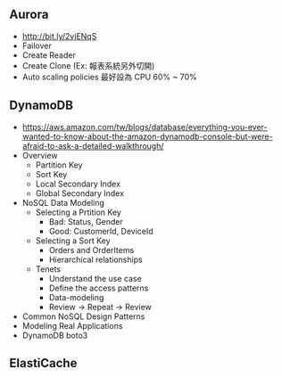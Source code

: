 ## Aurora
- http://bit.ly/2vjENqS
- Failover
- Create Reader
- Create Clone (Ex: 報表系統另外切開)
- Auto scaling policies 最好設為 CPU 60% ~ 70%

## DynamoDB
- https://aws.amazon.com/tw/blogs/database/everything-you-ever-wanted-to-know-about-the-amazon-dynamodb-console-but-were-afraid-to-ask-a-detailed-walkthrough/
- Overview
    - Partition Key
    - Sort Key
    - Local Secondary Index
    - Global Secondary Index
- NoSQL Data Modeling
    - Selecting a Prtition Key
        - Bad: Status, Gender
        - Good: CustomerId, DeviceId
    - Selecting a Sort Key
        - Orders and OrderItems
        - Hierarchical relationships
    - Tenets
        - Understand the use case
        - Define the access patterns
        - Data-modeling
        - Review -> Repeat -> Review         
- Common NoSQL Design Patterns
- Modeling Real Applications
- DynamoDB boto3

## ElastiCache